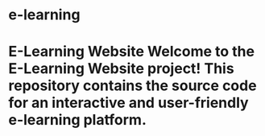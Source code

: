 # e-learning
# E-Learning Website  Welcome to the E-Learning Website project! This repository contains the source code for an interactive and user-friendly e-learning platform. 
